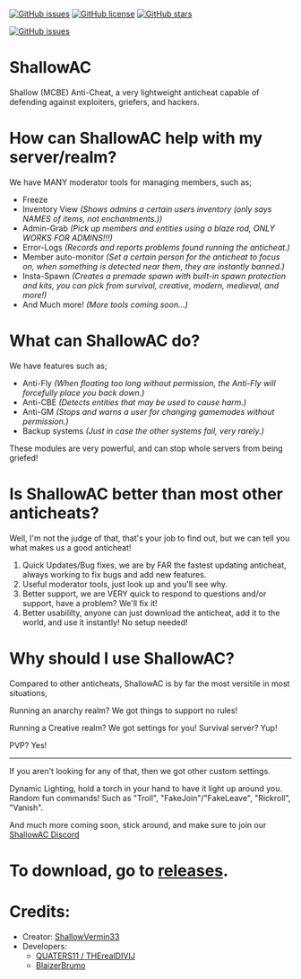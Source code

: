 <a href="https://github.com/ShallowVermin33/ShallowAC/issues"><img alt="GitHub issues" src="https://img.shields.io/github/issues/ShallowVermin33/ShallowAC?style=for-the-badge"></a>
<a href="https://github.com/ShallowVermin33/ShallowAC"><img alt="GitHub license" src="https://img.shields.io/github/license/ShallowVermin33/ShallowAC?style=for-the-badge"></a>
<a href="https://github.com/ShallowVermin33/ShallowAC/stargazers"><img alt="GitHub stars" src="https://img.shields.io/github/stars/ShallowVermin33/ShallowAC?style=for-the-badge"></a>

<a href="https://github.com/ShallowVermin33/ShallowAC/releases/latest"><img alt="GitHub issues" src="https://img.shields.io/github/downloads/MrDiamond64/Scythe-AntiCheat/total?style=for-the-badge"></a>
# ShallowAC
Shallow (MCBE) Anti-Cheat, a very lightweight anticheat capable of defending against exploiters, griefers, and hackers. 

# How can ShallowAC help with my server/realm?
We have MANY moderator tools for managing members, such as;
   - Freeze
   - Inventory View *(Shows admins a certain users inventory (only says NAMES of items, not enchantments.))*
   - Admin-Grab *(Pick up members and entities using a blaze rod, ONLY WORKS FOR ADMINS!!!)*
   - Error-Logs *(Records and reports problems found running the anticheat.)*
   - Member auto-monitor *(Set a certain person for the anticheat to focus on, when something is detected near them, they are instantly banned.)*
   - Insta-Spawn *(Creates a premade spawn with built-in spawn protection and kits, you can pick from survival, creative, modern, medieval, and more!)*
   - And Much more! *(More tools coming soon...)*

# What can ShallowAC do?
We have features such as;
   - Anti-Fly *(When floating too long without permission, the Anti-Fly will forcefully place you back down.)*
   - Anti-CBE *(Detects entities that may be used to cause harm.)*
   - Anti-GM *(Stops and warns a user for changing gamemodes without permission.)*
   - Backup systems *(Just in case the other systems fail, very rarely.)*

These modules are very powerful, and can stop whole servers from being griefed!

# Is ShallowAC better than most other anticheats?
Well, I'm not the judge of that, that's your job to find out, but we can tell you what makes us a good anticheat!
   1. Quick Updates/Bug fixes, we are by FAR the fastest updating anticheat, always working to fix bugs and add new features.
   2. Useful moderator tools, just look up and you'll see why.
   3. Better support, we are VERY quick to respond to questions and/or support, have a problem? We'll fix it!
   4. Better usabililty, anyone can just download the anticheat, add it to the world, and use it instantly! No setup needed!

# Why should I use ShallowAC?
Compared to other anticheats, ShallowAC is by far the most versitile in most situations,

Running an anarchy realm? We got things to support no rules!

Running a Creative realm? We got settings for you!
Survival server? Yup!

PVP? Yes!
- - - - - - - - -
If you aren't looking for any of that, then we got other custom settings.

Dynamic Lighting, hold a torch in your hand to have it light up around you.
Random fun commands! Such as "Troll", "FakeJoin"/"FakeLeave", "Rickroll", "Vanish".

And much more coming soon, stick around, and make sure to join our [ShallowAC Discord](https://dsc.gg/ShallowAC)
# To download, go to [releases](https://github.com/ShallowVermin33/ShallowAC/releases/).

# Credits:

* Creator: [ShallowVermin33](https://github.com/ShallowVermin33)
* Developers:
   * [QUATERS11 / THErealDIVIJ](https://github.com/QUATERS11)
   * [BlaizerBrumo](https://github.com/BlaizerBrumo)

